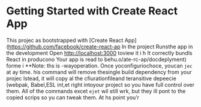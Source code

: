 # Getting Started with Create React App
This projec as bootstrapped with 
[Create React App](https://github.com/facebook/create-react-ap
In the project 
Runsthe app in the development
Open [http://localhost:3000](http://ocalhost:3000) toview it i h
It correctly bundls React in producono
Your app is read to behu.o/ate-rc-ap/docdeplyment) forme i
**Note: ths is  -wayoperation. Once yoconfiguriochoce, youcan `jec` at ay time. his command will remove thesingle build dependency from your projec
Istead, it will copy al the cfiurationfileand teransitive depeecie (webpak, Babel,ESL
int,et right intoyour project so you have 
full control over them. All of the commands excet `ejet` wil still wrk, but they ill 
pont to the copied scrips so yu can tweak them. At hs point you’r
